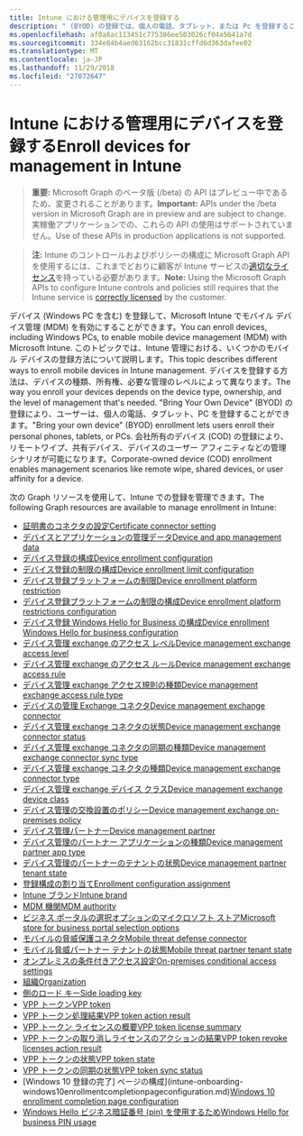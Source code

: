 ```yaml
---
title: Intune における管理用にデバイスを登録する
description: " (BYOD) の登録では、個人の電話、タブレット、または Pc を登録することができます。 会社所有のデバイス (COD) の登録により、リモートワイプ、共有デバイス、デバイスのユーザー アフィニティなどの管理シナリオが可能になります。"
ms.openlocfilehash: af0a8ac113451c775386ee503026cf04a5641a7d
ms.sourcegitcommit: 334e84b4aed63162bcc31831cffd6d363dafee02
ms.translationtype: MT
ms.contentlocale: ja-JP
ms.lasthandoff: 11/29/2018
ms.locfileid: "27072647"
---
```

# <a name="enroll-devices-for-management-in-intune"></a><span data-ttu-id="621b0-104">Intune における管理用にデバイスを登録する</span><span class="sxs-lookup"><span data-stu-id="621b0-104">Enroll devices for management in Intune</span></span>

> <span data-ttu-id="621b0-105">**重要:** Microsoft Graph のベータ版 (/beta) の API はプレビュー中であるため、変更されることがあります。</span><span class="sxs-lookup"><span data-stu-id="621b0-105">**Important:** APIs under the /beta version in Microsoft Graph are in preview and are subject to change.</span></span> <span data-ttu-id="621b0-106">実稼働アプリケーションでの、これらの API の使用はサポートされていません。</span><span class="sxs-lookup"><span data-stu-id="621b0-106">Use of these APIs in production applications is not supported.</span></span>

> <span data-ttu-id="621b0-107">**注:** Intune のコントロールおよびポリシーの構成に Microsoft Graph API を使用するには、これまでどおりに顧客が Intune サービスの[適切なライセンス](https://www.microsoft.com/en-us/cloud-platform/microsoft-intune-pricing)を持っている必要があります。</span><span class="sxs-lookup"><span data-stu-id="621b0-107">**Note:** Using the Microsoft Graph APIs to configure Intune controls and policies still requires that the Intune service is [correctly licensed](https://www.microsoft.com/en-us/cloud-platform/microsoft-intune-pricing) by the customer.</span></span>

<span data-ttu-id="621b0-108">デバイス (Windows PC を含む) を登録して、Microsoft Intune でモバイル デバイス管理 (MDM) を有効にすることができます。</span><span class="sxs-lookup"><span data-stu-id="621b0-108">You can enroll devices, including Windows PCs, to enable mobile device management (MDM) with Microsoft Intune.</span></span> <span data-ttu-id="621b0-109">このトピックでは、Intune 管理における、いくつかのモバイル デバイスの登録方法について説明します。</span><span class="sxs-lookup"><span data-stu-id="621b0-109">This topic describes different ways to enroll mobile devices in Intune management.</span></span> <span data-ttu-id="621b0-110">デバイスを登録する方法は、デバイスの種類、所有権、必要な管理のレベルによって異なります。</span><span class="sxs-lookup"><span data-stu-id="621b0-110">The way you enroll your devices depends on the device type, ownership, and the level of management that's needed.</span></span> <span data-ttu-id="621b0-111">"Bring Your Own Device" (BYOD) の登録により、ユーザーは、個人の電話、タブレット、PC を登録することができます。</span><span class="sxs-lookup"><span data-stu-id="621b0-111">"Bring your own device" (BYOD) enrollment lets users enroll their personal phones, tablets, or PCs.</span></span> <span data-ttu-id="621b0-112">会社所有のデバイス (COD) の登録により、リモートワイプ、共有デバイス、デバイスのユーザー アフィニティなどの管理シナリオが可能になります。</span><span class="sxs-lookup"><span data-stu-id="621b0-112">Corporate-owned device (COD) enrollment enables management scenarios like remote wipe, shared devices, or user affinity for a device.</span></span>

<span data-ttu-id="621b0-113">次の Graph リソースを使用して、Intune での登録を管理できます。</span><span class="sxs-lookup"><span data-stu-id="621b0-113">The following Graph resources are available to manage enrollment in Intune:</span></span>

- [<span data-ttu-id="621b0-114">証明書のコネクタの設定</span><span class="sxs-lookup"><span data-stu-id="621b0-114">Certificate connector setting</span></span>](intune-onboarding-certificateconnectorsetting.md)
- [<span data-ttu-id="621b0-115">デバイスとアプリケーションの管理データ</span><span class="sxs-lookup"><span data-stu-id="621b0-115">Device and app management data</span></span>](intune-onboarding-deviceandappmanagementdata.md)
- [<span data-ttu-id="621b0-116">デバイス登録の構成</span><span class="sxs-lookup"><span data-stu-id="621b0-116">Device enrollment configuration</span></span>](intune-onboarding-deviceenrollmentconfiguration.md)
- [<span data-ttu-id="621b0-117">デバイス登録の制限の構成</span><span class="sxs-lookup"><span data-stu-id="621b0-117">Device enrollment limit configuration</span></span>](intune-onboarding-deviceenrollmentlimitconfiguration.md)
- [<span data-ttu-id="621b0-118">デバイス登録プラットフォームの制限</span><span class="sxs-lookup"><span data-stu-id="621b0-118">Device enrollment platform restriction</span></span>](intune-onboarding-deviceenrollmentplatformrestriction.md)
- [<span data-ttu-id="621b0-119">デバイス登録プラットフォームの制限の構成</span><span class="sxs-lookup"><span data-stu-id="621b0-119">Device enrollment platform restrictions configuration</span></span>](intune-onboarding-deviceenrollmentplatformrestrictionsconfiguration.md)
- [<span data-ttu-id="621b0-120">デバイス登録 Windows Hello for Business の構成</span><span class="sxs-lookup"><span data-stu-id="621b0-120">Device enrollment Windows Hello for business configuration</span></span>](intune-onboarding-deviceenrollmentwindowshelloforbusinessconfiguration.md)
- [<span data-ttu-id="621b0-121">デバイス管理 exchange のアクセス レベル</span><span class="sxs-lookup"><span data-stu-id="621b0-121">Device management exchange access level</span></span>](intune-onboarding-devicemanagementexchangeaccesslevel.md)
- [<span data-ttu-id="621b0-122">デバイス管理 exchange のアクセス ルール</span><span class="sxs-lookup"><span data-stu-id="621b0-122">Device management exchange access rule</span></span>](intune-onboarding-devicemanagementexchangeaccessrule.md)
- [<span data-ttu-id="621b0-123">デバイス管理 exchange アクセス規則の種類</span><span class="sxs-lookup"><span data-stu-id="621b0-123">Device management exchange access rule type</span></span>](intune-onboarding-devicemanagementexchangeaccessruletype.md)
- [<span data-ttu-id="621b0-124">デバイスの管理 Exchange コネクタ</span><span class="sxs-lookup"><span data-stu-id="621b0-124">Device management exchange connector</span></span>](intune-onboarding-devicemanagementexchangeconnector.md)
- [<span data-ttu-id="621b0-125">デバイス管理 exchange コネクタの状態</span><span class="sxs-lookup"><span data-stu-id="621b0-125">Device management exchange connector status</span></span>](intune-onboarding-devicemanagementexchangeconnectorstatus.md)
- [<span data-ttu-id="621b0-126">デバイス管理 exchange コネクタの同期の種類</span><span class="sxs-lookup"><span data-stu-id="621b0-126">Device management exchange connector sync type</span></span>](intune-onboarding-devicemanagementexchangeconnectorsynctype.md)
- [<span data-ttu-id="621b0-127">デバイス管理 exchange コネクタの種類</span><span class="sxs-lookup"><span data-stu-id="621b0-127">Device management exchange connector type</span></span>](intune-onboarding-devicemanagementexchangeconnectortype.md)
- [<span data-ttu-id="621b0-128">デバイス管理 exchange デバイス クラス</span><span class="sxs-lookup"><span data-stu-id="621b0-128">Device management exchange device class</span></span>](intune-onboarding-devicemanagementexchangedeviceclass.md)
- [<span data-ttu-id="621b0-129">デバイス管理の交換設置のポリシー</span><span class="sxs-lookup"><span data-stu-id="621b0-129">Device management exchange on-premises policy</span></span>](intune-onboarding-devicemanagementexchangeonpremisespolicy.md)
- [<span data-ttu-id="621b0-130">デバイス管理パートナー</span><span class="sxs-lookup"><span data-stu-id="621b0-130">Device management partner</span></span>](intune-onboarding-devicemanagementpartner.md)
- [<span data-ttu-id="621b0-131">デバイス管理のパートナー アプリケーションの種類</span><span class="sxs-lookup"><span data-stu-id="621b0-131">Device management partner app type</span></span>](intune-onboarding-devicemanagementpartnerapptype.md)
- [<span data-ttu-id="621b0-132">デバイス管理のパートナーのテナントの状態</span><span class="sxs-lookup"><span data-stu-id="621b0-132">Device management partner tenant state</span></span>](intune-onboarding-devicemanagementpartnertenantstate.md)
- [<span data-ttu-id="621b0-133">登録構成の割り当て</span><span class="sxs-lookup"><span data-stu-id="621b0-133">Enrollment configuration assignment</span></span>](intune-onboarding-enrollmentconfigurationassignment.md)
- [<span data-ttu-id="621b0-134">Intune ブランド</span><span class="sxs-lookup"><span data-stu-id="621b0-134">Intune brand</span></span>](intune-onboarding-intunebrand.md)
- [<span data-ttu-id="621b0-135">MDM 機関</span><span class="sxs-lookup"><span data-stu-id="621b0-135">MDM authority</span></span>](intune-onboarding-mdmauthority.md)
- [<span data-ttu-id="621b0-136">ビジネス ポータルの選択オプションのマイクロソフト ストア</span><span class="sxs-lookup"><span data-stu-id="621b0-136">Microsoft store for business portal selection options</span></span>](intune-onboarding-microsoftstoreforbusinessportalselectionoptions.md)
- [<span data-ttu-id="621b0-137">モバイルの脅威保護コネクタ</span><span class="sxs-lookup"><span data-stu-id="621b0-137">Mobile threat defense connector</span></span>](intune-onboarding-mobilethreatdefenseconnector.md)
- [<span data-ttu-id="621b0-138">モバイル脅威パートナー テナントの状態</span><span class="sxs-lookup"><span data-stu-id="621b0-138">Mobile threat partner tenant state</span></span>](intune-onboarding-mobilethreatpartnertenantstate.md)
- [<span data-ttu-id="621b0-139">オンプレミスの条件付きアクセス設定</span><span class="sxs-lookup"><span data-stu-id="621b0-139">On-premises conditional access settings</span></span>](intune-onboarding-onpremisesconditionalaccesssettings.md)
- [<span data-ttu-id="621b0-140">組織</span><span class="sxs-lookup"><span data-stu-id="621b0-140">Organization</span></span>](intune-onboarding-organization.md)
- [<span data-ttu-id="621b0-141">側のロード キー</span><span class="sxs-lookup"><span data-stu-id="621b0-141">Side loading key</span></span>](intune-onboarding-sideloadingkey.md)
- [<span data-ttu-id="621b0-142">VPP トークン</span><span class="sxs-lookup"><span data-stu-id="621b0-142">VPP token</span></span>](intune-onboarding-vpptoken.md)
- [<span data-ttu-id="621b0-143">VPP トークン処理結果</span><span class="sxs-lookup"><span data-stu-id="621b0-143">VPP token action result</span></span>](intune-onboarding-vpptokenactionresult.md)
- [<span data-ttu-id="621b0-144">VPP トークン ライセンスの概要</span><span class="sxs-lookup"><span data-stu-id="621b0-144">VPP token license summary</span></span>](intune-onboarding-vpptokenlicensesummary.md)
- [<span data-ttu-id="621b0-145">VPP トークンの取り消しライセンスのアクションの結果</span><span class="sxs-lookup"><span data-stu-id="621b0-145">VPP token revoke licenses action result</span></span>](intune-onboarding-vpptokenrevokelicensesactionresult.md)
- [<span data-ttu-id="621b0-146">VPP トークンの状態</span><span class="sxs-lookup"><span data-stu-id="621b0-146">VPP token state</span></span>](intune-onboarding-vpptokenstate.md)
- [<span data-ttu-id="621b0-147">VPP トークンの同期の状態</span><span class="sxs-lookup"><span data-stu-id="621b0-147">VPP token sync status</span></span>](intune-onboarding-vpptokensyncstatus.md)
- <span data-ttu-id="621b0-148">[Windows 10 登録の完了] ページの構成](intune-onboarding-windows10enrollmentcompletionpageconfiguration.md)</span><span class="sxs-lookup"><span data-stu-id="621b0-148">[Windows 10 enrollment completion page configuration](intune-onboarding-windows10enrollmentcompletionpageconfiguration.md)</span></span>
- [<span data-ttu-id="621b0-149">Windows Hello ビジネス暗証番号 (pin) を使用するため</span><span class="sxs-lookup"><span data-stu-id="621b0-149">Windows Hello for business PIN usage</span></span>](intune-onboarding-windowshelloforbusinesspinusage.md)

